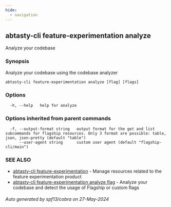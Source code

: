 ```yaml
---
hide:
  - navigation
---
```

## abtasty-cli feature-experimentation analyze

Analyze your codebase

### Synopsis

Analyze your codebase using the codebase analyzer

```
abtasty-cli feature-experimentation analyze [flag] [flags]
```

### Options

```
  -h, --help   help for analyze
```

### Options inherited from parent commands

```
  -f, --output-format string   output format for the get and list subcommands for flagship resources. Only 3 format are possible: table, json, json-pretty (default "table")
      --user-agent string      custom user agent (default "flagship-cli/main")
```

### SEE ALSO

* [abtasty-cli feature-experimentation](abtasty-cli_feature-experimentation.md)	 - Manage resources related to the feature experimentation product
* [abtasty-cli feature-experimentation analyze flag](abtasty-cli_feature-experimentation_analyze_flag.md)	 - Analyze your codebase and detect the usage of Flagship or custom flags

###### Auto generated by spf13/cobra on 27-May-2024
